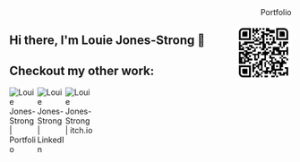<div align="right">Portfolio</div>

[<img align="right" alt="Louie Jones-Strong | Portfolio" width="100px"  src="Icons/Portfolio_QR.svg" />][Portfolio]

## Hi there, I'm **Louie Jones-Strong** 👋

## Checkout my other work:


[<img align="left" alt="Louie Jones-Strong | Portfolio" width="50px"  src="favicon.ico" />][Portfolio]
[<img align="left" alt="Louie Jones-Strong | LinkedIn" width="50px" src="https://www.linkedin.com/favicon.ico" />][linkedin]
[<img align="left" alt="Louie Jones-Strong | itch.io" width="50px"  src="https://itch.io/favicon.ico" />][itch.io]


[Portfolio]: https://louie-jones-strong.github.io/
[linkedin]: https://www.linkedin.com/in/louie-jones-strong
[itch.io]: https://louie-js.itch.io/
